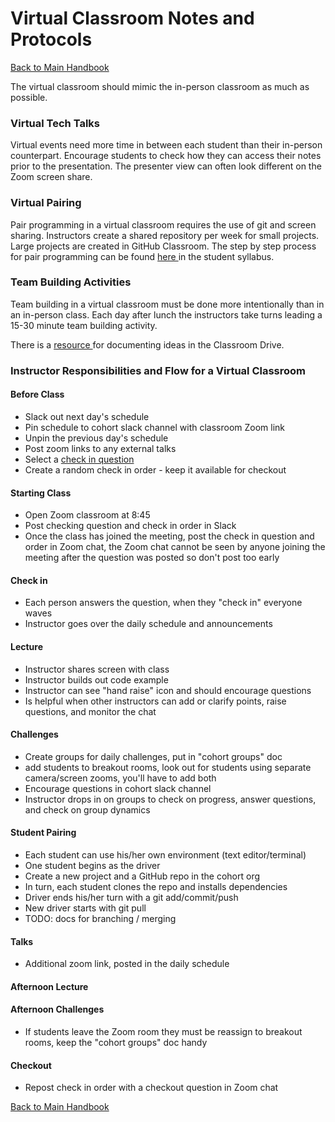 # Virtual Classroom Notes and Protocols
[ Back to Main Handbook ](./README.md#instructor-handbook)

The virtual classroom should mimic the in-person classroom as much as possible.

### Virtual Tech Talks
Virtual events need more time in between each student than their in-person counterpart. Encourage students to check how they can access their notes prior to the presentation. The presenter view can often look different on the Zoom screen share.

### Virtual Pairing
Pair programming in a virtual classroom requires the use of git and screen sharing. Instructors create a shared repository per week for small projects. Large projects are created in GitHub Classroom. The step by step process for pair programming can be found [ here ](https://github.com/learn-academy-2020-bravo/Syllabus/blob/master/tools_and_resources/remote-pairing.md) in the student syllabus.

### Team Building Activities
Team building in a virtual classroom must be done more intentionally than in an in-person class. Each day after lunch the instructors take turns leading a 15-30 minute team building activity.

There is a [ resource ](https://docs.google.com/document/d/1ntHroUNYuVL7ENkq3jUBQp5iPQXL_Y5BGwKQsh56eqY/edit) for documenting ideas in the Classroom Drive.


### Instructor Responsibilities and Flow for a Virtual Classroom

#### Before Class
- Slack out next day's schedule
- Pin schedule to cohort slack channel with classroom Zoom link
- Unpin the previous day's schedule
- Post zoom links to any external talks
- Select a [ check in question ](https://docs.google.com/document/d/1h4VtVJIL5GlhZrsxX6dVQmEM2SL638r87SjqoShqYoU/edit)
- Create a random check in order - keep it available for checkout

#### Starting Class
- Open Zoom classroom at 8:45
- Post checking question and check in order in Slack
- Once the class has joined the meeting, post the check in question and order in Zoom chat, the Zoom chat cannot be seen by anyone joining the meeting after the question was posted so don't post too early

#### Check in
- Each person answers the question, when they "check in" everyone waves
- Instructor goes over the daily schedule and announcements

#### Lecture
- Instructor shares screen with class
- Instructor builds out code example
- Instructor can see "hand raise" icon and should encourage questions
- Is helpful when other instructors can add or clarify points, raise questions, and monitor the chat

#### Challenges
- Create groups for daily challenges, put in "cohort groups" doc
- add students to breakout rooms, look out for students using separate camera/screen zooms, you'll have to add both
- Encourage questions in cohort slack channel
- Instructor drops in on groups to check on progress, answer questions, and check on group dynamics

#### Student Pairing
- Each student can use his/her own environment (text editor/terminal)
- One student begins as the driver
- Create a new project and a GitHub repo in the cohort org
- In turn, each student clones the repo and installs dependencies
- Driver ends his/her turn with a git add/commit/push
- New driver starts with git pull
- TODO: docs for branching / merging

#### Talks
- Additional zoom link, posted in the daily schedule

#### Afternoon Lecture

#### Afternoon Challenges
- If students leave the Zoom room they must be reassign to breakout rooms, keep the "cohort groups" doc handy

#### Checkout
- Repost check in order with a checkout question in Zoom chat

[ Back to Main Handbook ](./README.md#instructor-handbook)
